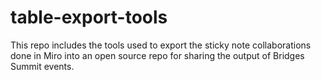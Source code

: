 # table-export-tools

This repo includes the tools used to export the sticky note collaborations done in Miro into an open source repo for sharing the output of Bridges Summit events.
